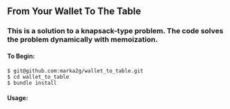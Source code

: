 ## From Your Wallet To The Table
### This is a solution to a knapsack-type problem.  The code solves the problem dynamically with memoization.

#### To Begin:
```
$ git@github.com:marka2g/wallet_to_table.git
$ cd wallet_to_table
$ bundle install
```

#### Usage:
